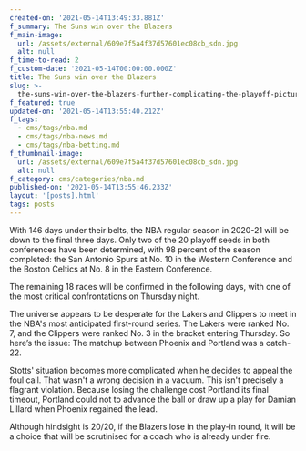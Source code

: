 ```yaml
---
created-on: '2021-05-14T13:49:33.881Z'
f_summary: The Suns win over the Blazers
f_main-image:
  url: /assets/external/609e7f5a4f37d57601ec08cb_sdn.jpg
  alt: null
f_time-to-read: 2
f_custom-date: '2021-05-14T00:00:00.000Z'
title: The Suns win over the Blazers
slug: >-
  the-suns-win-over-the-blazers-further-complicating-the-playoff-picture-while-the-kings-add-to-their-historic-drought
f_featured: true
updated-on: '2021-05-14T13:55:40.212Z'
f_tags:
  - cms/tags/nba.md
  - cms/tags/nba-news.md
  - cms/tags/nba-betting.md
f_thumbnail-image:
  url: /assets/external/609e7f5a4f37d57601ec08cb_sdn.jpg
  alt: null
f_category: cms/categories/nba.md
published-on: '2021-05-14T13:55:46.233Z'
layout: '[posts].html'
tags: posts
---
```


With 146 days under their belts, the NBA regular season in 2020-21 will be down to the final three days. Only two of the 20 playoff seeds in both conferences have been determined, with 98 percent of the season completed: the San Antonio Spurs at No. 10 in the Western Conference and the Boston Celtics at No. 8 in the Eastern Conference.

The remaining 18 races will be confirmed in the following days, with one of the most critical confrontations on Thursday night.

The universe appears to be desperate for the Lakers and Clippers to meet in the NBA's most anticipated first-round series. The Lakers were ranked No. 7, and the Clippers were ranked No. 3 in the bracket entering Thursday. So here’s the issue: The matchup between Phoenix and Portland was a catch-22.

Stotts' situation becomes more complicated when he decides to appeal the foul call. That wasn't a wrong decision in a vacuum. This isn't precisely a flagrant violation. Because losing the challenge cost Portland its final timeout, Portland could not to advance the ball or draw up a play for Damian Lillard when Phoenix regained the lead.

Although hindsight is 20/20, if the Blazers lose in the play-in round, it will be a choice that will be scrutinised for a coach who is already under fire.
